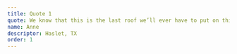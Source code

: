 ```yaml
---
title: Quote 1
quote: We know that this is the last roof we’ll ever have to put on this home. Our insurance rates have come down. Our prestige within the neighborhood has finally gone back up. We are completely satisfied, and I know that anybody else that puts this roof on will be completely satisfied as well.
name: Anne
descriptor: Haslet, TX
order: 1
---
```


